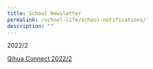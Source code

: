 ```yaml
---
title: School Newsletter
permalink: /school-life/school-notifications/
description: ""
---
```



2022/2

[Qihua Connect 2022/2](https://online.flipbuilder.com/zlpi/arcn/)

![]()


